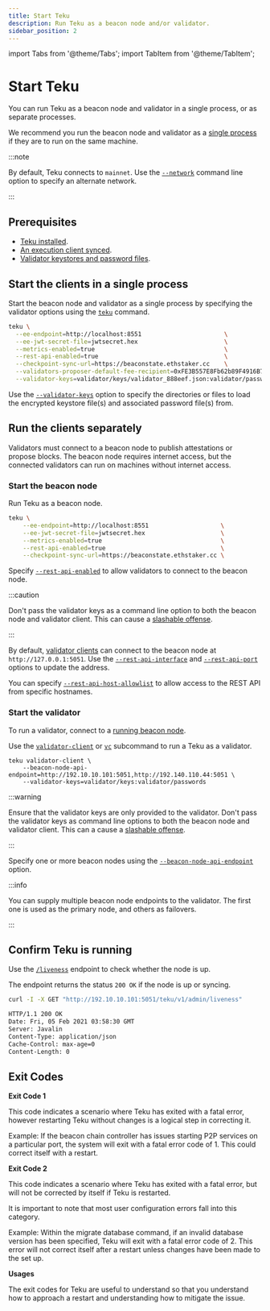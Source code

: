 ```yaml
---
title: Start Teku
description: Run Teku as a beacon node and/or validator.
sidebar_position: 2
---
```


import Tabs from '@theme/Tabs';
import TabItem from '@theme/TabItem';

# Start Teku

You can run Teku as a beacon node and validator in a single process, or as separate processes.

We recommend you run the beacon node and validator as a [single process] if they are to run on the same machine.

:::note

By default, Teku connects to `mainnet`. Use the [`--network`](../reference/cli/index.md#network) command line option to specify an alternate network.

:::

## Prerequisites

- [Teku installed](install/install-binaries.md).
- [An execution client synced](connect/mainnet.md#2-start-the-execution-client).
- [Validator keystores and password files](connect/mainnet.md#3-generate-validator-keys-and-stake-eth).

## Start the clients in a single process

Start the beacon node and validator as a single process by specifying the validator options using the [`teku`](../reference/cli/index.md#options) command.

```bash title="Example"
teku \
  --ee-endpoint=http://localhost:8551                       \
  --ee-jwt-secret-file=jwtsecret.hex                        \
  --metrics-enabled=true                                    \
  --rest-api-enabled=true                                   \
  --checkpoint-sync-url=https://beaconstate.ethstaker.cc    \
  --validators-proposer-default-fee-recipient=0xFE3B557E8Fb62b89F4916B721be55cEb828dBd73 \
  --validator-keys=validator/keys/validator_888eef.json:validator/passwords/validator_888eef.txt
```

Use the [`--validator-keys`](../reference/cli/index.md#validator-keys) option to specify the directories or files to load the encrypted keystore file(s) and associated password file(s) from.

## Run the clients separately

Validators must connect to a beacon node to publish attestations or propose blocks. The beacon node requires internet access, but the connected validators can run on machines without internet access.

### Start the beacon node

Run Teku as a beacon node.

```bash title="Example"
teku \
    --ee-endpoint=http://localhost:8551                    \
    --ee-jwt-secret-file=jwtsecret.hex                     \
    --metrics-enabled=true                                 \
    --rest-api-enabled=true                                \
    --checkpoint-sync-url=https://beaconstate.ethstaker.cc \
```

Specify [`--rest-api-enabled`](../reference/cli/index.md#rest-api-enabled) to allow validators to connect to the beacon node.

:::caution

Don't pass the validator keys as a command line option to both the beacon node and validator client. This can cause a [slashable offense].

:::

By default, [validator clients] can connect to the beacon node at `http://127.0.0.1:5051`. Use the [`--rest-api-interface`](../reference/cli/index.md#rest-api-interface) and [`--rest-api-port`](../reference/cli/index.md#rest-api-port) options to update the address.

You can specify [`--rest-api-host-allowlist`](../reference/cli/index.md#rest-api-host-allowlist) to allow access to the REST API from specific hostnames.

### Start the validator

To run a validator, connect to a [running beacon node].

Use the [`validator-client`](../reference/cli/subcommands/validator-client.md#validator-client-vc) or [`vc`](../reference/cli/subcommands/validator-client.md#validator-client-vc) subcommand to run a Teku as a validator.

```title="Example"
teku validator-client \
    --beacon-node-api-endpoint=http://192.10.10.101:5051,http://192.140.110.44:5051 \
    --validator-keys=validator/keys:validator/passwords
```

:::warning

Ensure that the validator keys are only provided to the validator. Don't pass the validator keys as command line options to both the beacon node and validator client. This can a cause a [slashable offense].

:::

Specify one or more beacon nodes using the [`--beacon-node-api-endpoint`](../reference/cli/subcommands/validator-client.md#beacon-node-api-endpoint-beacon-node-api-endpoints) option.

:::info

You can supply multiple beacon node endpoints to the validator. The first one is used as the primary node, and others as failovers.

:::

## Confirm Teku is running

Use the [`/liveness`](https://consensys.github.io/teku/#operation/getTekuV1AdminLiveness) endpoint to check whether the node is up.

The endpoint returns the status `200 OK` if the node is up or syncing.

<Tabs>
  <TabItem value="curl HTTP request" label="curl HTTP request" default>

```bash
curl -I -X GET "http://192.10.10.101:5051/teku/v1/admin/liveness"
```

  </TabItem>
  <TabItem value="Result" label="Result" >

```bash
HTTP/1.1 200 OK
Date: Fri, 05 Feb 2021 03:58:30 GMT
Server: Javalin
Content-Type: application/json
Cache-Control: max-age=0
Content-Length: 0
```

  </TabItem>
</Tabs>

## Exit Codes

**Exit Code 1**

This code indicates a scenario where Teku has exited with a fatal error, however restarting Teku without changes is a logical step in correcting it.

Example: If the beacon chain controller has issues starting P2P services on a particular port, the system will exit with a fatal error code of 1. This could correct itself with a restart.

**Exit Code 2**

This code indicates a scenario where Teku has exited with a fatal error, but will not be corrected by itself if Teku is restarted.

It is important to note that most user configuration errors fall into this category.

Example: Within the migrate database command, if an invalid database version has been specified, Teku will exit with a fatal error code of 2. This error will not correct itself after a restart unless changes have been made to the set up.

**Usages**

The exit codes for Teku are useful to understand so that you understand how to approach a restart and understanding how to mitigate the issue.

<!-- links -->

[validator clients]: #start-the-validator
[running beacon node]: #start-the-beacon-node
[Validator keystores]: connect/testnet.md#generate-the-validators-and-send-the-deposits
[password files]: connect/testnet.md#create-a-password-file-for-each-validator-key
[slashable offense]: ../concepts/slashing-protection.md
[single process]: #start-the-clients-in-a-single-process
